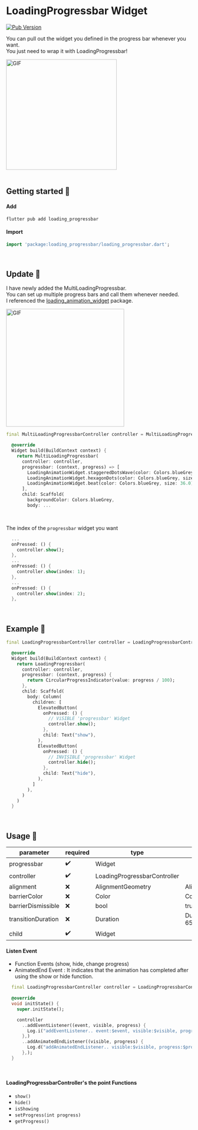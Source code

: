 # LoadingProgressbar Widget
[![Pub Version](https://img.shields.io/pub/v/loading_progressbar?color=blue)](https://pub.dev/packages/loading_progressbar)

You can pull out the widget you defined in the progress bar whenever you want.<br/>
You just need to wrap it with LoadingProgressbar!<br/>

<img src="https://github.com/user-attachments/assets/163f6763-026f-43d9-9d99-5ad2faa06abb" alt="GIF" width="300">

<br/>
<br/>

## Getting started 🌱

#### Add
```text
flutter pub add loading_progressbar
```

#### Import
```dart
import 'package:loading_progressbar/loading_progressbar.dart';
```

<br/>

## Update 🎁
I have newly added the MultiLoadingProgressbar. <br/>
You can set up multiple progress bars and call them whenever needed. <br/>
I referenced the [loading_animation_widget](https://pub.dev/packages/loading_animation_widget) package.

<img src="https://github.com/user-attachments/assets/7c678a53-83d8-4be8-b1c6-ceb61bb64665" alt="GIF" width="320"/>

```dart
final MultiLoadingProgressbarController controller = MultiLoadingProgressbarController(itemCount: 3);

  @override
  Widget build(BuildContext context) {
    return MultiLoadingProgressbar(
      controller: controller,
      progressbar: (context, progress) => [
        LoadingAnimationWidget.staggeredDotsWave(color: Colors.blueGrey, size: 36.0),
        LoadingAnimationWidget.hexagonDots(color: Colors.blueGrey, size: 36.0),
        LoadingAnimationWidget.beat(color: Colors.blueGrey, size: 36.0)
      ],
      child: Scaffold(
        backgroundColor: Colors.blueGrey,
        body: ...
```
<br/>

The index of the `progressbar` widget you want
```dart
  ...
  onPressed: () {
    controller.show();
  },
  ...
  onPressed: () {
    controller.show(index: 1);
  },
  ...
  onPressed: () {
    controller.show(index: 2);
  },  
```


<br/>

## Example 🎈
```dart
final LoadingProgressbarController controller = LoadingProgressbarController();

  @override
  Widget build(BuildContext context) {
    return LoadingProgressbar(
      controller: controller,
      progressbar: (context, progress) {
        return CircularProgressIndicator(value: progress / 100);
      },
      child: Scaffold(
        body: Column(
          children: [
            ElevatedButton(
              onPressed: () {
                // ViSIBLE 'progressbar' Widget
                controller.show();
              },
              child: Text("show"),
            ),
            ElevatedButton(
              onPressed: () {
                // INVISIBLE 'progressbar' Widget
                controller.hide();
              },
              child: Text("hide"),
            ),
          ]
        ),
      )
    )
  }
```

<br/>

## Usage 🚀
|  parameter           |  required            |  type                          | default                       |
|----------------------|----------------------|--------------------------------|-------------------------------|
|  progressbar         |  :heavy_check_mark:  |  Widget                        |                               |
|  controller          |  :heavy_check_mark:  |  LoadingProgressbarController  |                               |
|  alignment           |  :x:                 |  AlignmentGeometry             |  Alignment.center             |
|  barrierColor        |  :x:                 |  Color                         |  Colors.black54               |
|  barrierDismissible  |  :x:                 |  bool                          |  true                         |
|  transitionDuration  |  :x:                 |  Duration                      |  Duration(milliseconds: 650)  |
|  child               |  :heavy_check_mark:  |  Widget                        |                               |

#### Listen Event

- Function Events (show, hide, change progress)
- AnimatedEnd Event : It indicates that the animation has completed after using the show or hide function.

```dart
  final LoadingProgressbarController controller = LoadingProgressbarController();
  
  @override
  void initState() {
    super.initState();

    controller
      ..addEventListener((event, visible, progress) {
        Log.i("addEventListener.. event:$event, visible:$visible, progress:$progress");
      },)
      ..addAnimatedEndListener((visible, progress) {
        Log.d("addAnimatedEndListener.. visible:$visible, progress:$progress");
      },);
  }
```

<br/>

#### LoadingProgressbarController's the point Functions

- `show()`
- `hide()`
- `isShowing`
- `setProgress(int progress)`
- `getProgress()`
